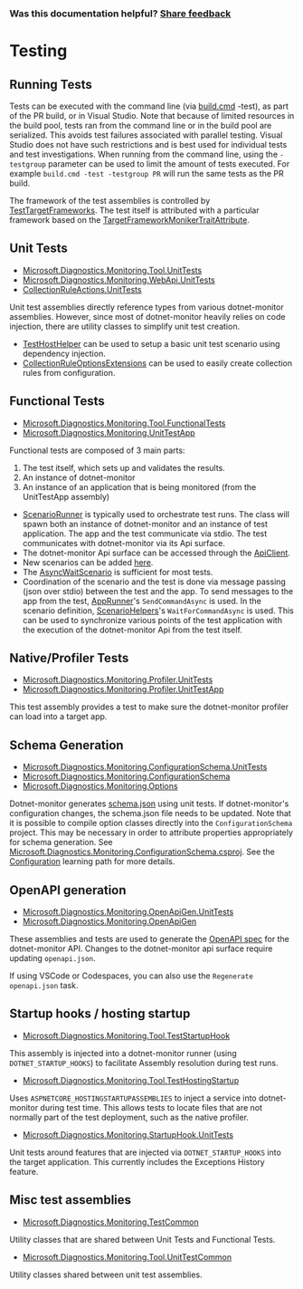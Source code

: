 
### Was this documentation helpful? [Share feedback](https://www.research.net/r/DGDQWXH?src=documentation%2FlearningPath%2Ftesting)

# Testing

## Running Tests

Tests can be executed with the command line (via [build.cmd](../../Build.cmd) -test), as part of the PR build, or in Visual Studio. Note that because of limited resources in the build pool, tests ran from the command line or in the build pool are serialized. This avoids test failures associated with parallel testing. Visual Studio does not have such restrictions and is best used for individual tests and test investigations. When running from the command line, using the `-testgroup` parameter can be used to limit the amount of tests executed. For example `build.cmd -test -testgroup PR` will run the same tests as the PR build.

The framework of the test assemblies is controlled by [TestTargetFrameworks](https://github.com/dotnet/dotnet-monitor/blob/8005f35746ed97941d249fb0be4d52db9bcfc1c4/eng/Versions.props). The test itself is attributed with a particular framework based on the [TargetFrameworkMonikerTraitAttribute](https://github.com/dotnet/dotnet-monitor/blob/8005f35746ed97941d249fb0be4d52db9bcfc1c4/src/Tests/Microsoft.Diagnostics.Monitoring.TestCommon/TargetFrameworkMonikerTraitAttribute.cs).

## Unit Tests

- [Microsoft.Diagnostics.Monitoring.Tool.UnitTests](https://github.com/dotnet/dotnet-monitor/blob/8005f35746ed97941d249fb0be4d52db9bcfc1c4/src/Tests/Microsoft.Diagnostics.Monitoring.Tool.UnitTests)
- [Microsoft.Diagnostics.Monitoring.WebApi.UnitTests](https://github.com/dotnet/dotnet-monitor/blob/8005f35746ed97941d249fb0be4d52db9bcfc1c4/src/Tests/Microsoft.Diagnostics.Monitoring.WebApi.UnitTests/)
- [CollectionRuleActions.UnitTests](https://github.com/dotnet/dotnet-monitor/blob/8005f35746ed97941d249fb0be4d52db9bcfc1c4/src/Tests/CollectionRuleActions.UnitTests/)

Unit test assemblies directly reference types from various dotnet-monitor assemblies. However, since most of dotnet-monitor heavily relies on code injection, there are utility classes to simplify unit test creation. 

- [TestHostHelper](https://github.com/dotnet/dotnet-monitor/blob/8005f35746ed97941d249fb0be4d52db9bcfc1c4/src/Tests/Microsoft.Diagnostics.Monitoring.Tool.UnitTestCommon/TestHostHelper.cs) can be used to setup a basic unit test scenario using dependency injection.
- [CollectionRuleOptionsExtensions](https://github.com/dotnet/dotnet-monitor/blob/8005f35746ed97941d249fb0be4d52db9bcfc1c4/src/Tests/Microsoft.Diagnostics.Monitoring.Tool.UnitTestCommon/Options/CollectionRuleOptionsExtensions.cs) can be used to easily create collection rules from configuration.

## Functional Tests

- [Microsoft.Diagnostics.Monitoring.Tool.FunctionalTests](https://github.com/dotnet/dotnet-monitor/blob/8005f35746ed97941d249fb0be4d52db9bcfc1c4/src/Tests/Microsoft.Diagnostics.Monitoring.Tool.FunctionalTests)
- [Microsoft.Diagnostics.Monitoring.UnitTestApp](https://github.com/dotnet/dotnet-monitor/blob/8005f35746ed97941d249fb0be4d52db9bcfc1c4/src/Tests/Microsoft.Diagnostics.Monitoring.UnitTestApp/)

Functional tests are composed of 3 main parts:
1. The test itself, which sets up and validates the results.
1. An instance of dotnet-monitor
1. An instance of an application that is being monitored (from the UnitTestApp assembly)

* [ScenarioRunner](https://github.com/dotnet/dotnet-monitor/blob/8005f35746ed97941d249fb0be4d52db9bcfc1c4/src/Tests/Microsoft.Diagnostics.Monitoring.Tool.FunctionalTests/Runners/ScenarioRunner.cs) is typically used to orchestrate test runs. The class will spawn both an instance of dotnet-monitor and an instance of test application. The app and the test communicate via stdio. The test communicates with dotnet-monitor via its Api surface.
* The dotnet-monitor Api surface can be accessed through the [ApiClient](https://github.com/dotnet/dotnet-monitor/blob/8005f35746ed97941d249fb0be4d52db9bcfc1c4/src/Tests/Microsoft.Diagnostics.Monitoring.Tool.FunctionalTests/HttpApi/ApiClient.cs).
* New scenarios can be added [here](https://github.com/dotnet/dotnet-monitor/blob/8005f35746ed97941d249fb0be4d52db9bcfc1c4/src/Tests/Microsoft.Diagnostics.Monitoring.UnitTestApp/Scenarios/).
* The [AsyncWaitScenario](https://github.com/dotnet/dotnet-monitor/blob/8005f35746ed97941d249fb0be4d52db9bcfc1c4/src/Tests/Microsoft.Diagnostics.Monitoring.UnitTestApp/Scenarios/AsyncWaitScenario.cs) is sufficient for most tests.
* Coordination of the scenario and the test is done via message passing (json over stdio) between the test and the app. To send messages to the app from the test, [AppRunner](https://github.com/dotnet/dotnet-monitor/blob/8005f35746ed97941d249fb0be4d52db9bcfc1c4/src/Tests/Microsoft.Diagnostics.Monitoring.TestCommon/Runners/AppRunner.cs)'s `SendCommandAsync` is used. In the scenario definition, [ScenarioHelpers](https://github.com/dotnet/dotnet-monitor/blob/8005f35746ed97941d249fb0be4d52db9bcfc1c4/src/Tests/Microsoft.Diagnostics.Monitoring.UnitTestApp/ScenarioHelpers.cs)'s `WaitForCommandAsync` is used. This can be used to synchronize various points of the test application with the execution of the dotnet-monitor Api from the test itself.

## Native/Profiler Tests

- [Microsoft.Diagnostics.Monitoring.Profiler.UnitTests](https://github.com/dotnet/dotnet-monitor/blob/8005f35746ed97941d249fb0be4d52db9bcfc1c4/src/Tests/Microsoft.Diagnostics.Monitoring.Profiler.UnitTests/)
- [Microsoft.Diagnostics.Monitoring.Profiler.UnitTestApp](https://github.com/dotnet/dotnet-monitor/blob/8005f35746ed97941d249fb0be4d52db9bcfc1c4/src/Tests/Microsoft.Diagnostics.Monitoring.Profiler.UnitTestApp/)

This test assembly provides a test to make sure the dotnet-monitor profiler can load into a target app.

## Schema Generation

- [Microsoft.Diagnostics.Monitoring.ConfigurationSchema.UnitTests](https://github.com/dotnet/dotnet-monitor/blob/8005f35746ed97941d249fb0be4d52db9bcfc1c4/src/Tests/Microsoft.Diagnostics.Monitoring.ConfigurationSchema.UnitTests/)
- [Microsoft.Diagnostics.Monitoring.ConfigurationSchema](https://github.com/dotnet/dotnet-monitor/blob/8005f35746ed97941d249fb0be4d52db9bcfc1c4/src/Tests/Microsoft.Diagnostics.Monitoring.ConfigurationSchema/)
- [Microsoft.Diagnostics.Monitoring.Options](https://github.com/dotnet/dotnet-monitor/blob/8005f35746ed97941d249fb0be4d52db9bcfc1c4/src/Microsoft.Diagnostics.Monitoring.Options)

Dotnet-monitor generates [schema.json](https://github.com/dotnet/dotnet-monitor/blob/8005f35746ed97941d249fb0be4d52db9bcfc1c4/documentation/schema.json) using unit tests. If dotnet-monitor's configuration changes, the schema.json file needs to be updated.
Note that it is possible to compile option classes directly into the `ConfigurationSchema` project. This may be necessary in order to attribute properties appropriately for schema generation. See [Microsoft.Diagnostics.Monitoring.ConfigurationSchema.csproj](https://github.com/dotnet/dotnet-monitor/blob/8005f35746ed97941d249fb0be4d52db9bcfc1c4/src/Tests/Microsoft.Diagnostics.Monitoring.ConfigurationSchema/Microsoft.Diagnostics.Monitoring.ConfigurationSchema.csproj). See the [Configuration](./configuration.md#how-configuration-works) learning path for more details.

## OpenAPI generation

- [Microsoft.Diagnostics.Monitoring.OpenApiGen.UnitTests](https://github.com/dotnet/dotnet-monitor/blob/8005f35746ed97941d249fb0be4d52db9bcfc1c4/src/Tests/Microsoft.Diagnostics.Monitoring.OpenApiGen.UnitTests/)
- [Microsoft.Diagnostics.Monitoring.OpenApiGen](https://github.com/dotnet/dotnet-monitor/blob/8005f35746ed97941d249fb0be4d52db9bcfc1c4/src/Tests/Microsoft.Diagnostics.Monitoring.OpenApiGen/)

These assemblies and tests are used to generate the [OpenAPI spec](https://github.com/dotnet/dotnet-monitor/blob/8005f35746ed97941d249fb0be4d52db9bcfc1c4/documentation/openapi.json) for the dotnet-monitor API. Changes to the dotnet-monitor api surface require updating `openapi.json`.

If using VSCode or Codespaces, you can also use the `Regenerate openapi.json` task.

## Startup hooks / hosting startup

- [Microsoft.Diagnostics.Monitoring.Tool.TestStartupHook](https://github.com/dotnet/dotnet-monitor/blob/8005f35746ed97941d249fb0be4d52db9bcfc1c4/src/Tests/Microsoft.Diagnostics.Monitoring.Tool.TestStartupHook/)

This assembly is injected into a dotnet-monitor runner (using `DOTNET_STARTUP_HOOKS`) to facilitate Assembly resolution during test runs.

- [Microsoft.Diagnostics.Monitoring.Tool.TestHostingStartup](https://github.com/dotnet/dotnet-monitor/blob/8005f35746ed97941d249fb0be4d52db9bcfc1c4/src/Tests/Microsoft.Diagnostics.Monitoring.Tool.TestHostingStartup/)

Uses `ASPNETCORE_HOSTINGSTARTUPASSEMBLIES` to inject a service into dotnet-monitor during test time. This allows tests to locate files that are not normally part of the test deployment,
such as the native profiler.

- [Microsoft.Diagnostics.Monitoring.StartupHook.UnitTests](https://github.com/dotnet/dotnet-monitor/blob/8005f35746ed97941d249fb0be4d52db9bcfc1c4/src/Tests/Microsoft.Diagnostics.Monitoring.StartupHook.UnitTests/)

Unit tests around features that are injected via `DOTNET_STARTUP_HOOKS` into the target application. This currently includes the Exceptions History feature.

## Misc test assemblies

- [Microsoft.Diagnostics.Monitoring.TestCommon](https://github.com/dotnet/dotnet-monitor/blob/8005f35746ed97941d249fb0be4d52db9bcfc1c4/src/Tests/Microsoft.Diagnostics.Monitoring.TestCommon/)

Utility classes that are shared between Unit Tests and Functional Tests.

- [Microsoft.Diagnostics.Monitoring.Tool.UnitTestCommon](https://github.com/dotnet/dotnet-monitor/blob/8005f35746ed97941d249fb0be4d52db9bcfc1c4/src/Tests/Microsoft.Diagnostics.Monitoring.Tool.UnitTestCommon/)

Utility classes shared between unit test assemblies.
